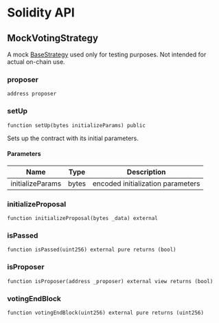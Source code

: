 # Solidity API

## MockVotingStrategy

A mock [BaseStrategy](../BaseStrategy.md) used only for testing purposes.
Not intended for actual on-chain use.

### proposer

```solidity
address proposer
```

### setUp

```solidity
function setUp(bytes initializeParams) public
```

Sets up the contract with its initial parameters.

#### Parameters

| Name | Type | Description |
| ---- | ---- | ----------- |
| initializeParams | bytes | encoded initialization parameters |

### initializeProposal

```solidity
function initializeProposal(bytes _data) external
```

### isPassed

```solidity
function isPassed(uint256) external pure returns (bool)
```

### isProposer

```solidity
function isProposer(address _proposer) external view returns (bool)
```

### votingEndBlock

```solidity
function votingEndBlock(uint256) external pure returns (uint256)
```

